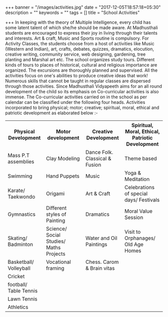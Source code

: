 +++
banner = "/images/activities.jpg"
date = "2017-12-05T18:57:18+05:30"
description = ""
keywords = ""
tags = []
title = "School Activities"

+++
In keeping with the theory of Multiple Intelligence, every child has some latent talent of which she/he should be made aware. At Madhusthali students are encouraged to express their joy in living through their talents and interests. Art & craft, Music and Sports routine is compulsory. For Activity Classes, the students choose from a host of activities like Music (Western and Indian), art, crafts, debates, quizzes, dramatics, elocution, creative writing, community service, web designing, gardening, tree planting and Marshal art etc. The school organizes study tours. Different kinds of tours to places of historical, cultural and religious importance are organized. The excursions are thoroughly planned and supervised.
All the activities focus on one's abilities to produce creative ideas that work! Numerous skills that cannot be taught in regular classes are dispersed through those activities. Since Madhusthali Vidyapeeth aims for an all round development of the child so its emphasis on Co-curricular activities is also immense. The Co-curricular activities carried on in the school as per calendar can be classified under the following four heads. 
Activities incorporated to bring physical; motor; creative; spiritual, moral, ethical and patriotic development as elaborated below :-

<table class="fees-table">
  <tr>
    <th>Physical Development</th>
    <th>Motor development</th>
    <th>Creative Development</th>
    <th>Spiritual, Moral, Ethical, Patriotic Development</th>
  </tr>
  <tr>
    <td>Mass P.T assemblies</td>
    <td>Clay Modeling</td>
    <td>Dance Folk. Classical & Fusion</td>
    <td>Theme based</td>
  <tr>
    <td>Swimming</td>
    <td>Hand Puppets</td>
    <td>Music</td>
    <td>Yoga & Meditation</td>
  </tr>
  <tr>
    <td>Karate/ Taekwondo</td>
    <td>Origami</td>
    <td>Art & Craft</td>
    <td>Celebrations of special days/ Festivals</td>
  </tr>
  <tr>
    <td>Gymnastics</td>
    <td>Different styles of Painting</td>
    <td>Dramatics</td>
    <td>Moral Value Session</td>
  </tr>
  <tr>
    <td>Skating/ Badminton</td>
    <td>Science/ Social Studies/ Maths Projects</td>
    <td>Water and Oil Paintings</td>
    <td>Visit to Orphanages/ Old Age Homes</td>
  </tr>
  <tr>
    <td>Basketball/ Volleyball</td>
    <td>Vocational framing</td>
    <td>Chess. Carom & Brain vitas</td>
    <td></td>
  </tr>
  <tr>
    <td>Cricket</td>
    <td></td>
    <td></td>
    <td></td>
  </tr>
  <tr>
    <td>football/ Table Tennis</td>
    <td></td>
    <td></td>
    <td></td>
  </tr>
  <tr>
    <td>Lawn Tennis</td>
    <td></td>
    <td></td>
    <td></td>
  </tr>
  <tr>
    <td>Athletics</td>
    <td></td>
    <td></td>
    <td></td>
  </tr>
</table>
